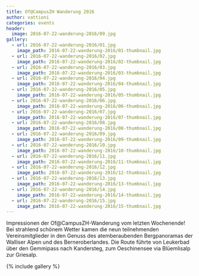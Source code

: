 ```yaml
---
title: Of@CampusZH Wanderung 2016
author: vattioni
categories: events
header:
  image: 2016-07-22-wanderung-2016/09.jpg
gallery:
  - url: 2016-07-22-wanderung-2016/01.jpg
    image_path: 2016-07-22-wanderung-2016/01-thumbnail.jpg
  - url: 2016-07-22-wanderung-2016/02.jpg
    image_path: 2016-07-22-wanderung-2016/02-thumbnail.jpg
  - url: 2016-07-22-wanderung-2016/03.jpg
    image_path: 2016-07-22-wanderung-2016/03-thumbnail.jpg
  - url: 2016-07-22-wanderung-2016/04.jpg
    image_path: 2016-07-22-wanderung-2016/04-thumbnail.jpg
  - url: 2016-07-22-wanderung-2016/05.jpg
    image_path: 2016-07-22-wanderung-2016/05-thumbnail.jpg
  - url: 2016-07-22-wanderung-2016/06.jpg
    image_path: 2016-07-22-wanderung-2016/06-thumbnail.jpg
  - url: 2016-07-22-wanderung-2016/07.jpg
    image_path: 2016-07-22-wanderung-2016/07-thumbnail.jpg
  - url: 2016-07-22-wanderung-2016/08.jpg
    image_path: 2016-07-22-wanderung-2016/08-thumbnail.jpg
  - url: 2016-07-22-wanderung-2016/09.jpg
    image_path: 2016-07-22-wanderung-2016/09-thumbnail.jpg
  - url: 2016-07-22-wanderung-2016/10.jpg
    image_path: 2016-07-22-wanderung-2016/10-thumbnail.jpg
  - url: 2016-07-22-wanderung-2016/11.jpg
    image_path: 2016-07-22-wanderung-2016/11-thumbnail.jpg
  - url: 2016-07-22-wanderung-2016/12.jpg
    image_path: 2016-07-22-wanderung-2016/12-thumbnail.jpg
  - url: 2016-07-22-wanderung-2016/13.jpg
    image_path: 2016-07-22-wanderung-2016/13-thumbnail.jpg
  - url: 2016-07-22-wanderung-2016/14.jpg
    image_path: 2016-07-22-wanderung-2016/14-thumbnail.jpg
  - url: 2016-07-22-wanderung-2016/15.jpg
    image_path: 2016-07-22-wanderung-2016/15-thumbnail.jpg
---
```


Impressionen der Of@CampusZH-Wanderung vom letzten Wochenende! Bei strahlend
sch&ouml;nem Wetter kamen die neun teilnehmenden Vereinsmitglieder in den
Genuss des atemberaubenden Bergpanoramas der Walliser Alpen und des
Berneroberlandes. Die Route f&uuml;hrte von Leukerbad &uuml;ber den Gemmipass
nach Kandersteg, zum Oeschinensee via Blüemlisalp zur Griesalp.

{% include gallery %}
